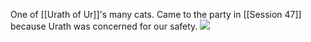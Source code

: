 One of [[Urath of Ur]]'s many cats. Came to the party in [[Session 47]] because Urath was concerned for our safety.
![](https://articles.hepper.com/wp-content/uploads/2023/02/brown-oriental-shorthair-cat-sitting-outdoor_CrisMC-Shutterstock.jpg)
